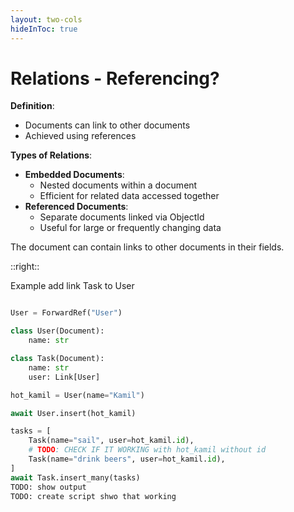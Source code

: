 ```yaml
---
layout: two-cols
hideInToc: true
---
```


# Relations - Referencing?

<v-clicks depth="3">

**Definition**:
  - Documents can link to other documents
  - Achieved using references

**Types of Relations**:
  - **Embedded Documents**:
    - Nested documents within a document
    - Efficient for related data accessed together
  - **Referenced Documents**:
    - Separate documents linked via ObjectId
    - Useful for large or frequently changing data


The document can contain links to other documents in their fields.

</v-clicks>

::right:: 

<v-clicks>

Example add link Task to User

```python

User = ForwardRef("User")

class User(Document):
    name: str

class Task(Document):
    name: str
    user: Link[User]

hot_kamil = User(name="Kamil")

await User.insert(hot_kamil)

tasks = [
    Task(name="sail", user=hot_kamil.id), 
    # TODO: CHECK IF IT WORKING with hot_kamil without id
    Task(name="drink beers", user=hot_kamil.id),
]
await Task.insert_many(tasks)
TODO: show output
TODO: create script shwo that working
```

</v-clicks>